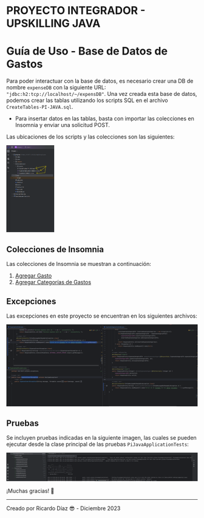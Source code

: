 # PROYECTO INTEGRADOR - UPSKILLING JAVA

# Guía de Uso - Base de Datos de Gastos

Para poder interactuar con la base de datos, es necesario crear una DB de nombre `expenseDB` con la siguiente URL: `"jdbc:h2:tcp://localhost/~/expensDB"`. Una vez creada esta base de datos, podemos crear las tablas utilizando los scripts SQL en el archivo `CreateTables-PI-JAVA.sql`.

- Para insertar datos en las tablas, basta con importar las colecciones en Insomnia y enviar una solicitud POST.

Las ubicaciones de los scripts y las colecciones son las siguientes:

<!--![Scripts](/ScriptS&Json/assets/scripts.png)-->
<img src="Scripts&Json/assets/scripts.png" alt="Scripts" width="25%">

## Colecciones de Insomnia

Las colecciones de Insomnia se muestran a continuación:

1. [Agregar Gasto](Scripts&Json/assets/addExpenses.png)
2. [Agregar Categorías de Gastos](Scripts&Json/assets/addExpensesCategories.png)

## Excepciones

Las excepciones en este proyecto se encuentran en los siguientes archivos:

![Excepciones](Scripts&Json/assets/exceptions.png)

## Pruebas

Se incluyen pruebas indicadas en la siguiente imagen, las cuales se pueden ejecutar desde la clase principal de las pruebas `PiJavaApplicationTests`:

![Pruebas Pasadas](Scripts&Json/assets/testsPassed.png)

¡Muchas gracias! 🙌

---
Creado por Ricardo Díaz 😎 - Diciembre 2023
